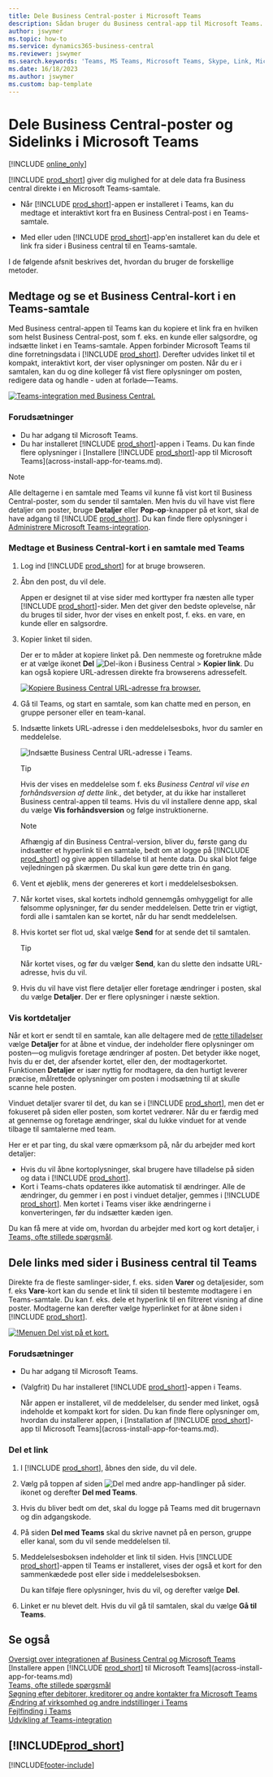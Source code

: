 ```yaml
---
title: Dele Business Central-poster i Microsoft Teams
description: Sådan bruger du Business central-app til Microsoft Teams.
author: jswymer
ms.topic: how-to
ms.service: dynamics365-business-central
ms.reviewer: jswymer
ms.search.keywords: 'Teams, MS Teams, Microsoft Teams, Skype, Link, Microsoft 365, collaborate, collaboration, teamwork, share records'
ms.date: 16/18/2023
ms.author: jswymer
ms.custom: bap-template
---
```


# Dele Business Central-poster og Sidelinks i Microsoft Teams

[!INCLUDE [online_only](includes/online_only.md)]

[!INCLUDE [prod_short](includes/prod_short.md)] giver dig mulighed for at dele data fra Business central direkte i en Microsoft Teams-samtale.

<!-- 
## Overview
In this article, you'll learn how to use the app to share [!INCLUDE [prod_short](includes/prod_short.md)] records, like a customer, sales order, or invoice, with coworkers in a Teams conversation.
The [!INCLUDE [prod_short](includes/prod_short.md)] app lets you:
[!INCLUDE [prod_short](includes/prod_short.md)] offers an app that connects Microsoft Teams to your business data in [!INCLUDE [prod_short](includes/prod_short.md)], so you can quickly share details across team members and respond faster to inquiries. In this article, you'll learn how to use the app to share [!INCLUDE [prod_short](includes/prod_short.md)] records, like a customer, sales order, or invoice, with coworkers in a Teams conversation.

-->
- Når [!INCLUDE [prod_short](includes/prod_short.md)]-appen er installeret i Teams, kan du medtage et interaktivt kort fra en Business Central-post i en Teams-samtale.

<!--   Copy a link from any Business Central record, like a customer or sales order, then paste the link into a Teams conversation. The app connects Microsoft Teams to your business data in [!INCLUDE [prod_short](includes/prod_short.md)]. It then expands the link into a compact, interactive card that displays information about the record. Once in the conversation, you and coworkers can view more details about the record, edit data, and take action&mdash;without leaving Teams.

  [![Teams integration with Business Central.](media/teams-intro-v3.png)](media/teams-intro-v3.png#lightbox)-->

- Med eller uden [!INCLUDE [prod_short](includes/prod_short.md)]-app'en installeret kan du dele et link fra sider i Business central til en Teams-samtale.

  <!-- ![!The Share menu displayed on a card.](media/teams-share-link.png "The Share menu displayed on a card.")-->

I de følgende afsnit beskrives det, hvordan du bruger de forskellige metoder.

## Medtage og se et Business Central-kort i en Teams-samtale

Med Business central-appen til Teams kan du kopiere et link fra en hvilken som helst Business Central-post, som f. eks. en kunde eller salgsordre, og indsætte linket i en Teams-samtale. Appen forbinder Microsoft Teams til dine forretningsdata i [!INCLUDE [prod_short](includes/prod_short.md)]\. Derefter udvides linket til et kompakt, interaktivt kort, der viser oplysninger om posten. Når du er i samtalen, kan du og dine kolleger få vist flere oplysninger om posten, redigere data og handle - uden at forlade&mdash;Teams.

[![Teams-integration med Business Central.](media/teams-intro-vBC20.png)](media/teams-intro-vBC20.png#lightbox)

### Forudsætninger

- Du har adgang til Microsoft Teams.
- Du har installeret [!INCLUDE [prod_short](includes/prod_short.md)]-appen i Teams. Du kan finde flere oplysninger i [Installere [!INCLUDE [prod_short](includes/prod_short.md)]-app til Microsoft Teams](across-install-app-for-teams.md).

> [!NOTE]
> Alle deltagerne i en samtale med Teams vil kunne få vist kort til Business Central-poster, som du sender til samtalen. Men hvis du vil have vist flere detaljer om poster, bruge **Detaljer** eller **Pop-op**-knapper på et kort, skal de have adgang til [!INCLUDE [prod_short](includes/prod_short.md)]. Du kan finde flere oplysninger i [Administrere Microsoft Teams-integration](admin-teams-integration.md#minimum-requirements-1).

### Medtage et Business Central-kort i en samtale med Teams

1. Log ind [!INCLUDE [prod_short](includes/prod_short.md)] for at bruge browseren.
2. Åbn den post, du vil dele.

    Appen er designet til at vise sider med korttyper fra næsten alle typer [!INCLUDE [prod_short](includes/prod_short.md)]-sider. Men det giver den bedste oplevelse, når du bruges til sider, hvor der vises en enkelt post, f. eks. en vare, en kunde eller en salgsordre.
3. Kopier linket til siden.

    Der er to måder at kopiere linket på. Den nemmeste og foretrukne måde er at vælge ikonet **Del** ![Del-ikon i Business Central](media/share-icon.png) > **Kopier link**. Du kan også kopiere URL-adressen direkte fra browserens adressefelt.

    [![Kopiere Business Central URL-adresse fra browser.](media/teams-copy-link.png)](media/teams-copy-link.png#lightbox)
4. Gå til Teams, og start en samtale, som kan chatte med en person, en gruppe personer eller en team-kanal.
5. Indsætte linkets URL-adresse i den meddelelsesboks, hvor du samler en meddelelse.

    ![Indsætte Business Central URL-adresse i Teams.](media/teams-paste-url-v2.png)

    > [!TIP]
    > Hvis der vises en meddelelse som f. eks *Business Central vil vise en forhåndsversion af dette link.*, det betyder, at du ikke har installeret Business central-appen til teams. Hvis du vil installere denne app, skal du vælge **Vis forhåndsversion** og følge instruktionerne.

    > [!NOTE]
    > Afhængig af din Business Central-version, bliver du, første gang du indsætter et hyperlink til en samtale, bedt om at logge på [!INCLUDE [prod_short](includes/prod_short.md)] og give appen tilladelse til at hente data. Du skal blot følge vejledningen på skærmen. Du skal kun gøre dette trin én gang.
6. Vent et øjeblik, mens der genereres et kort i meddelelsesboksen.
7. Når kortet vises, skal kortets indhold gennemgås omhyggeligt for alle følsomme oplysninger, før du sender meddelelsen. Dette trin er vigtigt, fordi alle i samtalen kan se kortet, når du har sendt meddelelsen.
8. Hvis kortet ser flot ud, skal vælge **Send** for at sende det til samtalen.

    > [!TIP]
    > Når kortet vises, og før du vælger **Send**, kan du slette den indsatte URL-adresse, hvis du vil.
9. Hvis du vil have vist flere detaljer eller foretage ændringer i posten, skal du vælge **Detaljer**. Der er flere oplysninger i næste sektion.

### Vis kortdetaljer

Når et kort er sendt til en samtale, kan alle deltagere med de [rette tilladelser](admin-teams-integration.md#permissions) vælge **Detaljer** for at åbne et vindue, der indeholder flere oplysninger om posten&mdash;og muligvis foretage ændringer af posten. Det betyder ikke noget, hvis du er det, der afsender kortet, eller den, der modtagerkortet. Funktionen **Detaljer** er især nyttig for modtagere, da den hurtigt leverer præcise, målrettede oplysninger om posten i modsætning til at skulle scanne hele posten.

Vinduet detaljer svarer til det, du kan se i [!INCLUDE [prod_short](includes/prod_short.md)], men det er fokuseret på siden eller posten, som kortet vedrører. Når du er færdig med at gennemse og foretage ændringer, skal du lukke vinduet for at vende tilbage til samtalerne med team.

Her er et par ting, du skal være opmærksom på, når du arbejder med kort detaljer:

- Hvis du vil åbne kortoplysninger, skal brugere have tilladelse på siden og data i [!INCLUDE [prod_short](includes/prod_short.md)]\.
- Kort i Teams-chats opdateres ikke automatisk til ændringer. Alle de ændringer, du gemmer i en post i vinduet detaljer, gemmes i [!INCLUDE [prod_short](includes/prod_short.md)]\. Men kortet i Teams viser ikke ændringerne i konverteringen, før du indsætter kæden igen.

Du kan få mere at vide om, hvordan du arbejder med kort og kort detaljer, i [Teams, ofte stillede spørgsmål](teams-faq.md).

## <a name="share-link"></a>Dele links med sider i Business central til Teams

Direkte fra de fleste samlinger-sider, f. eks. siden **Varer** og detaljesider, som f. eks **Vare**-kort kan du sende et link til siden til bestemte modtagere i en Teams-samtale. Du kan f. eks. dele et hyperlink til en filtreret visning af dine poster. Modtagerne kan derefter vælge hyperlinket for at åbne siden i [!INCLUDE [prod_short](includes/prod_short.md)]\.

[![!Menuen Del vist på et kort.](media/teams-share-link-v2.png "Menuen Del vises på et kort.")](media/teams-share-link-v2.png#lightbox)

### Forudsætninger

- Du har adgang til Microsoft Teams.
- (Valgfrit) Du har installeret [!INCLUDE [prod_short](includes/prod_short.md)]-appen i Teams. 

  Når appen er installeret, vil de meddelelser, du sender med linket, også indeholde et kompakt kort for siden. Du kan finde flere oplysninger om, hvordan du installerer appen, i [Installation af [!INCLUDE [prod_short](includes/prod_short.md)]-app til Microsoft Teams](across-install-app-for-teams.md).

### Del et link

1. I [!INCLUDE [prod_short](includes/prod_short.md)]\, åbnes den side, du vil dele.
2. Vælg på toppen af siden ![Del med andre app-handlinger på sider.](media/share-icon.png) ikonet og derefter **Del med Teams**.
3. Hvis du bliver bedt om det, skal du logge på Teams med dit brugernavn og din adgangskode.
4. På siden **Del med Teams** skal du skrive navnet på en person, gruppe eller kanal, som du vil sende meddelelsen til.
5. Meddelelsesboksen indeholder et link til siden. Hvis [!INCLUDE [prod_short](includes/prod_short.md)]-appen til Teams er installeret, vises der også et kort for den sammenkædede post eller side i meddelelsesboksen.

   Du kan tilføje flere oplysninger, hvis du vil, og derefter vælge **Del**.
6. Linket er nu blevet delt. Hvis du vil gå til samtalen, skal du vælge **Gå til Teams**.

## Se også

[Oversigt over integrationen af Business Central og Microsoft Teams](across-teams-overview.md)  
[Installere appen [!INCLUDE [prod_short](includes/prod_short.md)] til Microsoft Teams](across-install-app-for-teams.md)  
[Teams, ofte stillede spørgsmål](teams-faq.md)  
[Søgning efter debitorer, kreditorer og andre kontakter fra Microsoft Teams](across-search-contacts-teams.md)  
[Ændring af virksomhed og andre indstillinger i Teams](across-teams-settings.md)  
[Fejlfinding i Teams](admin-teams-troubleshooting.md)  
[Udvikling af Teams-integration](/dynamics365/business-central/dev-itpro/developer/devenv-develop-for-teams)  

## [!INCLUDE[prod_short](includes/free_trial_md.md)]  

[!INCLUDE[footer-include](includes/footer-banner.md)]
